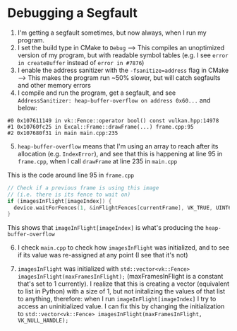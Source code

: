 # Debugging a Segfault

1. I'm getting a segfault sometimes, but now always, when I run my program.
2. I set the build type in CMake to `Debug` --> This compiles an unoptimized version of my program, but with readable symbol tables (e.g. I see `error in createBuffer` instead of `error in #7876`)
3. I enable the address sanitizer with the `-fsanitize=address` flag in CMake --> This makes the program run ~50% slower, but will catch segfaults and other memory errors
4. I compile and run the program, get a segfault, and see `AddressSanitizer: heap-buffer-overflow on address 0x60...` and below:
```
#0 0x107611149 in vk::Fence::operator bool() const vulkan.hpp:14978
#1 0x10760fc25 in Excal::Frame::drawFrame(...) frame.cpp:95
#2 0x107680f31 in main main.cpp:235
```

5. `heap-buffer-overflow` means that I'm using an array to reach after its allocation (e.g. `IndexError`), and see that this is happening at line 95 in `frame.cpp`, when I call `drawFrame` at line 235 in `main.cpp`

This is the code around line 95 in `frame.cpp`
```cpp
// Check if a previous frame is using this image
// (i.e. there is its fence to wait on)
if (imagesInFlight[imageIndex]) {
  device.waitForFences(1, &inFlightFences[currentFrame], VK_TRUE, UINT64_MAX);
}
```

This shows that `imageInFlight[imageIndex]` is what's producing the `heap-buffer-overflow`

6. I check `main.cpp` to check how `imagesInFlight` was initialized, and to see if its value was re-assigned at any point (I see that it's not)

7. `imagesInFlight` was initialized with `std::vector<vk::Fence> imagesInFlight(maxFramesInFlight);` (maxFramesInFlight is a constant that's set to 1 currently). I realize that this is creating a vector (equivalent to list in Python) with a size of 1, but not initalizing the values of that list to anything, therefore: when I run `imageInFlight[imageIndex]` I try to access an uninitialized value. I can fix this by changing the initialization to `std::vector<vk::Fence> imagesInFlight(maxFramesInFlight, VK_NULL_HANDLE);`
